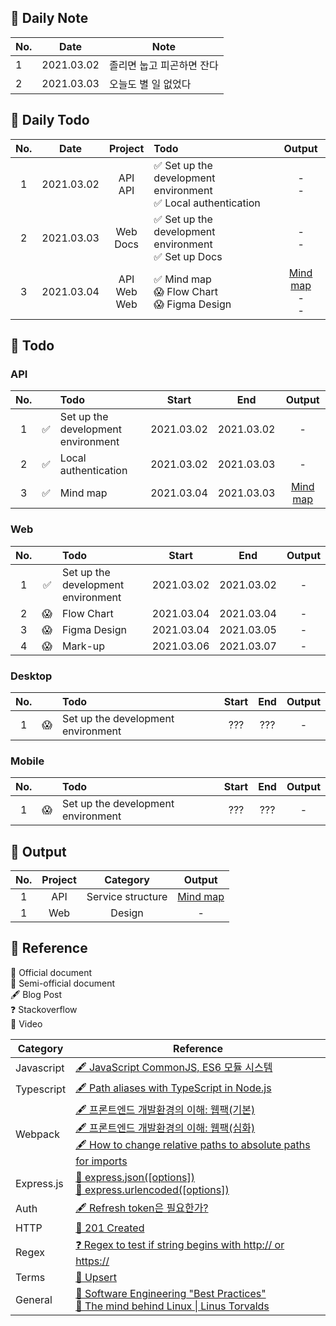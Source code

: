 ## 🐌 Daily Note
|No.|Date|Note|
|-|-|-|
|1|2021.03.02|졸리면 눕고 피곤하면 잔다|
|2|2021.03.03|오늘도 별 일 없었다|
## 🐛 Daily Todo
|No.|Date|Project|Todo|Output|
|:-:|:-:|:-:|:-|:-:|
|1|2021.03.02|API<br>API|✅ Set up the development environment<br>✅ Local authentication|-<br>-|
|2|2021.03.03|Web<br>Docs|✅ Set up the development environment<br>✅ Set up Docs|-<br>-|
|3|2021.03.04|API<br>Web<br>Web|✅ Mind map<br>😱 Flow Chart<br>😱 Figma Design|[Mind map](https://miro.com/app/board/o9J_lRGt3MI=/)<br>-<br>-|
## 🦇 Todo
### API
|No.||Todo|Start|End|Output|
|:-:|:-:|:-|:-:|:-:|:-:|
|1|✅|Set up the development environment|2021.03.02|2021.03.02|-|
|2|✅|Local authentication|2021.03.02|2021.03.03|-|
|3|✅|Mind map|2021.03.04|2021.03.03|[Mind map](https://miro.com/app/board/o9J_lRGt3MI=/)|

### Web
|No.||Todo|Start|End|Output|
|:-:|:-:|:-|:-:|:-:|:-:|
|1|✅|Set up the development environment|2021.03.02|2021.03.02|-|
|2|😱|Flow Chart|2021.03.04|2021.03.04|-|
|3|😱|Figma Design|2021.03.04|2021.03.05|-|
|4|😱|Mark-up|2021.03.06|2021.03.07|-|

### Desktop
|No.||Todo|Start|End|Output|
|:-:|:-:|:-|:-:|:-:|:-:|
|1|😱|Set up the development environment|???|???|-|
### Mobile
|No.||Todo|Start|End|Output|
|:-:|:-:|:-|:-:|:-:|:-:|
|1|😱|Set up the development environment|???|???|-|

## 🐫 Output
|No.|Project|Category|Output|
|:-:|:-:|:-:|:-:|
|1|API|Service structure|[Mind map](https://miro.com/app/board/o9J_lRGt3MI=/)|
|1|Web|Design|-|

## 🐊 Reference
📕 Official document  
📃 Semi-official document  
🖋 Blog Post  
❓ Stackoverflow  
🎥 Video  

|Category|Reference|
|-|-|
|Javascript|[🖋 JavaScript CommonJS, ES6 모듈 시스템](https://bigstar-vlog.tistory.com/29)<br>|
|Typescript|[🖋 Path aliases with TypeScript in Node.js](https://dev.to/larswaechter/path-aliases-with-typescript-in-nodejs-4353)|
|Webpack|[🖋 프론트엔드 개발환경의 이해: 웹팩(기본)](https://jeonghwan-kim.github.io/series/2019/12/10/frontend-dev-env-webpack-basic.html)<br>[🖋 프론트엔드 개발환경의 이해: 웹팩(심화)](https://jeonghwan-kim.github.io/series/2020/01/02/frontend-dev-env-webpack-intermediate.html)<br>[🖋 How to change relative paths to absolute paths for imports](https://medium.com/@sherryhsu/how-to-change-relative-paths-to-absolute-paths-for-imports-32ba6cce18a5)
|Express.js|[📕 express.json([options])](https://expressjs.com/en/api.html#express.json)<br>[📕 express.urlencoded([options])](https://expressjs.com/en/api.html#express.urlencoded)|
|Auth|[🖋 Refresh token은 필요한가?](https://zzossig.io/posts/etc/what_is_the_point_of_refresh_token/)|
|HTTP|[📃 201 Created](https://developer.mozilla.org/en-US/docs/Web/HTTP/Status/201)|
|Regex|[❓ Regex to test if string begins with http:// or https://](https://stackoverflow.com/questions/4643142/regex-to-test-if-string-begins-with-http-or-https)|
|Terms|[📃 Upsert](https://en.wiktionary.org/wiki/upsert)|
|General|[🎥 Software Engineering "Best Practices"](https://www.youtube.com/watch?v=gc8mDZwUlfo&t=5s)<br>[🎥 The mind behind Linux \| Linus Torvalds](https://www.youtube.com/watch?v=o8NPllzkFhE&t=157s)|